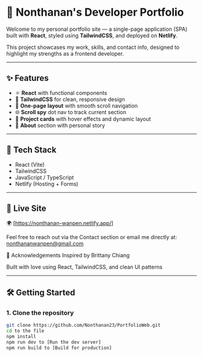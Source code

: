 # 💼 Nonthanan's Developer Portfolio

Welcome to my personal portfolio site — a single-page application (SPA) built with **React**, styled using **TailwindCSS**, and deployed on **Netlify**.

This project showcases my work, skills, and contact info, designed to highlight my strengths as a frontend developer.

---

## ✨ Features

- ⚛️ **React** with functional components
- 🎨 **TailwindCSS** for clean, responsive design
- 📄 **One-page layout** with smooth scroll navigation
- 🌐 **Scroll spy** dot nav to track current section
- 📂 **Project cards** with hover effects and dynamic layout
- 📝 **About** section with personal story

---

## 🧱 Tech Stack

- React (Vite)
- TailwindCSS
- JavaScript / TypeScript
- Netlify (Hosting + Forms)

---

## 🚀 Live Site

🌍 [https://nonthanan-wanpen.netlify.app/]

Feel free to reach out via the Contact section or email me directly at:
nonthananwanpen@gmail.com

🙏 Acknowledgements
Inspired by Brittany Chiang

Built with love using React, TailwindCSS, and clean UI patterns

---

## 🛠 Getting Started

### 1. Clone the repository
```bash
git clone https://github.com/Nonthanan23/PortfolioWeb.git
cd to the file
npm install 
npm run dev to [Run the dev server]
npm run build to [Build for production]

